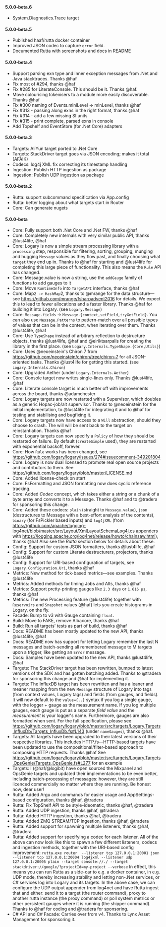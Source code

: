 #### 5.0.0-beta.6
* System.Diagnostics.Trace target

#### 5.0.0-beta.5
* Published haaf/rutta docker container
* Improved JSON codec to capture `error` field.
* Documented Rutta with screenshots and docs in README

#### 5.0.0-beta.4
* Support parsing exn type and inner exception messages from .Net and Java stacktraces. Thanks @haf
* Fix most of #294, thanks @haf
* Fix #285 for LiterateConsole. This should be it. Thanks @haf.
* Move colourising tokenisers to a module more easily discoverable. Thanks @haf
* Fix #300 naming of Events.miniLevel -> minLevel, thanks @haf
* Fix #313 - passing along exns in the right format, thanks @haf
* Fix #314 - add a few missing SI units
* Fix #315 - print complete, parsed exns in console
* Add Topshelf and EventStore (for .Net Core) adapters

#### 5.0.0-beta.3
* Targets: AliYun target ported to .Net Core
* Targets: StackDriver target goes via JSON encoding; makes it total (AFAIK)
* Codecs: log4j XML fix correcting its timestamp handling
* Ingestion: Publish HTTP ingestion as package
* Ingestion: Publish UDP ingestion as package

#### 5.0.0-beta.2
* Rutta: support subcommand specification via App.config
* Rutta: better logging about what targets start in Router
* Core: Can generate nugets

#### 5.0.0-beta
* Core: Fully support both .Net Core and .Net FW, thanks @haf
* Core: Completely new internals with very similar public API, thanks @lust4life, @haf
* Core: Logary is now a simple stream processing library with a `processing` step, responsible for filtering, sorting, grouping, munging and hugging `Message` values as they flow past, and finally choosing what `target` they end up in. Thanks to @haf for starting and @lust4life for completing this large piece of functionality. This also means the `Rule` API has changed.
* Core: Message.value is now a string, use the `addGauge` family of functions to add gauges to it
* Core: Move `RuntimeInfo` into `TargetAPI` interface, thanks @haf
* Core: Map`2 -> HashMap`2, thanks to @mrange for the data structure—see https://github.com/mrange/fsharpadvent2016 for details. We expect this to lead to fewer allocations and a faster library. Thanks @haf for building it into Logary. (see `Logary.Message`)
* Core: `Message.fields` -> `Message.{context,setField,tryGetField}`. You can also use `Message.Patterns` to pattern-match over all possible types of values that can be in the context, when iterating over them. Thanks @lust4life, @haf
* Core: Use `TypeShape` instead of arbitrary reflection to destructure objects, thanks @lust4life, @haf and @eiriktsarpalis for creating the library in the first place. (see `Logary.Internals.TypeShape.{Core,Utils}`)
* Core: Uses @neoeinstein's Chiron 7 from https://github.com/neoeinstein/chiron/tree/chiron-7 for all JSON-oriented tasks. Thanks @lust4life for getting this started. (see `Logary.Internals.Chiron`)
* Core: Upgraded Aether (under `Logary.Internals.Aether`)
* Core: Console target now writes single-lines only. Thanks @lust4life, @haf
* Core: Literate console target is much better off with improvements across the board, thanks @adamchester
* Core: Logary targets are now restarted with a Supervisor, which doubles as a generic Hopac-job/alt supervisor. Thanks to @neoeinstein for the initial implementation, to @lust4life for integrating it and to @haf for testing and stabilising and bugfixing it.
* Core: Logary targets now have access to a `Will` abstraction, should they choose to crash. The will will be sent back to the target on reinstantiation. Thanks @haf
* Core: Logary targets can now specify a `Policy` of how they should be restarted on failure. By default (`createSimple` used), they are restarted with exponential backoff, forever.
* Core: How `Rule` works has been changed, see https://github.com/logary/logary/issues/274#issuecomment-349201804
* Core: Logary is now dual licensed to promote real open source projects and contributors to them. See https://github.com/logary/logary/blob/master/LICENSE.md
* Core: Added license-check on start
* Core: FsFormatting and JSON formatting now does cyclic reference tracking.
* Core: Added *Codec* concept, which takes either a string or a chunk of a byte array and converts it to a Message. Thanks @haf and to @tradera for sponsoring this change.
* Core: Added these codecs: `plain` (straight to `Message.value`), `json` (destructures to Message with a best-effort analysis of the contents), `binary` (for FsPickler based inputs) and `log4jXML` (from https://github.com/apache/logging-log4net/blob/master/src/Layout/XmlLayoutSchemaLog4j.cs appenders with https://logging.apache.org/log4net/release/howto/chainsaw.html), thanks @haf Also see the *Rutta* section below for details about these.
* Config: Support for custom JSON formatters, thanks @lust4life, @haf
* Config: Support for custom Literate destructurers, projectors, thanks @lust4life
* Config: Support for URI-based configuration of targets, see `Logary.Configuration.Uri`, thanks @haf
* Metrics: New method for tick-based metrics—see examples. Thanks @lust4life
* Metrics: Added methods for timing Jobs and Alts, thanks @haf
* Metrics: Support pretty-printing gauges like `2.3 days` or `1.616 µs`, thanks @haf
* Metrics: The new Processing feature (@lust4life) together with `Reservoirs` and `Snapshot` values (@haf) lets you create histograms in Logary, on the fly.
* Facade: Bump to v3 with Gauge containing `float`.
* Build: Move to FAKE, remove Albacore, thanks @haf
* Build: Run all targets' tests as part of build, thanks @haf
* Docs: README has been mostly updated to the new API, thanks @lust4life, @haf
* Docs: README now has support for letting Logary remember the last N messages and batch-sending all remembered message to M targets upon a trigger, like getting an `Error` message.
* Docs: Samples have been updated to the new API, thanks @lust4life, @haf
* Targets: The StackDriver target has been rewritten, bumped to latest versions of the SDK and has gotten batching added. Thanks to @tradera for sponsoring this change and @haf for implementing it.
* Targets: The InfluxDB target has been rewritten and has a leaner and meaner mapping from the new `Message` structure of Logary into tags (from context values, Logary tags) and fields (from gauges, and fields). It will now default to the `value={..}` syntax if you log a single gauge, with the logger + gauge as the measurement name. If you log multiple gauges, each gauge is put as a separate *field value* and the *measurement* is your logger's name. Furthermore, gauges are also formatted when sent. For the full specification, please see https://github.com/logary/logary/blob/master/src/targets/Logary.Targets.InfluxDb/Targets_InfluxDb.fs#L143 (under `nameGauges`), thanks @haf.
* Targets: All targets have been upgraded to their latest versions of their respective libraries. This includes HTTP.fs—HTTP-based targets have been updated to use the compositional/filter-based approach to composing HTTP requests. Thanks @haf See https://github.com/logary/logary/blob/master/src/targets/Logary.Targets.OpsGenie/Targets_OpsGenie.fs#L277 for an example
* Targets: I (@haf/@logibit) have open sourced the Mixpanel and OpsGenie targets and updated their implementations to be even better, including batch-processing of messages: however, they are still licenced commercially no matter where they are running. Be honest now, dear user!
* Rutta: Added Argu and commands for easier usage and AppSettings-based configuration, thanks @haf, @tradera
* Rutta: Fix TopShelf API to be style-ideomatic, thanks @haf, @tradera
* Rutta: Added UDP ingestion, thanks @haf, @tradera
* Rutta: Added HTTP ingestion, thanks @haf, @tradera
* Rutta: Added ZMQ STREAM/TCP ingestion, thanks @haf, @tradera
* Rutta: Added support for spawning multiple listeners, thanks @haf, @tradera
* Rutta: Added support for specifying a codec for each listener. All of the above can now look like this to spawn a few different listeners, codecs and ingestion methods, together with the URI-based config improvement: `rutta.exe router  --listener tcp 127.0.0.1:20001 json --listener tcp 127.0.0.1:20004 log4jxml --listener udp 127.0.0.1:20005 plain --target console://./ --target stackdriver://google/?projectId=my-project --verbose` In effect, this means you can run Rutta as a side-car to e.g. a docker container, in e.g. UDP mode, thereby increasing stability and letting non-.Net services, or C# services log into Logary and its targets. In the above case, we can configure the UDP output appender from log4net and have Rutta ingest that and either: send it to a target (the router command), proxy to another rutta instance (the proxy command) or poll system metrics or other persistent gauges where it is running (the shipper command). Thanks to @haf for coding and @tradera for sponsoring.
* C# API and C# Facade: Carries over from v4. Thanks to Lynx Asset Management for sponsoring it.
